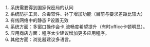 1. 系统需要得到国家保密局的认同
2. 系统防护工具、杀毒软件、补丁增加功能（目前与要求差距比较大）
3. 有线网络中的静态IP设置无效
4. 系统方面：多窗口操作会卡,流畅度希望提升（有时office卡顿明显）。
5. 应用商店方面：程序太少建议增加更多应用程序。
6. 其他方面：浏览器建议多语言。
